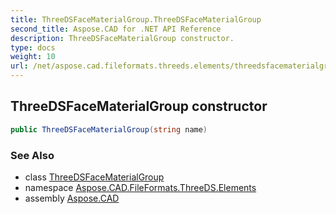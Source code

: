```yaml
---
title: ThreeDSFaceMaterialGroup.ThreeDSFaceMaterialGroup
second_title: Aspose.CAD for .NET API Reference
description: ThreeDSFaceMaterialGroup constructor. 
type: docs
weight: 10
url: /net/aspose.cad.fileformats.threeds.elements/threedsfacematerialgroup/threedsfacematerialgroup/
---
```

## ThreeDSFaceMaterialGroup constructor

```csharp
public ThreeDSFaceMaterialGroup(string name)
```

### See Also

* class [ThreeDSFaceMaterialGroup](../)
* namespace [Aspose.CAD.FileFormats.ThreeDS.Elements](../../threedsfacematerialgroup/)
* assembly [Aspose.CAD](../../../)


